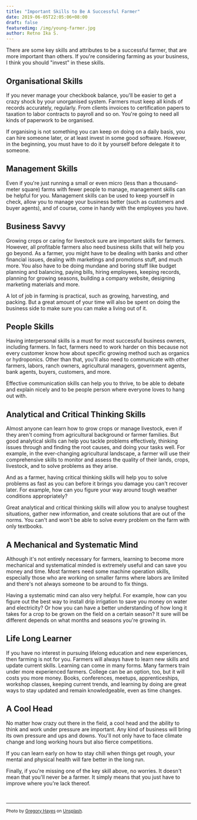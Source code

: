 ```yaml
---
title: "Important Skills to Be A Successful Farmer"
date: 2019-06-05T22:05:06+08:00
draft: false
featuredimg: /img/young-farmer.jpg
author: Retno Ika S.
---
```


There are some key skills and attributes to be a successful farmer, that are more important than others. If you're considering farming as your business, I think you should "invest" in these skills. 

## Organisational Skills
If you never manage your checkbook balance, you'll be easier to get a crazy shock by your unorganised system. Farmers must keep all kinds of records accurately, regularly. From clients invoices to certification papers to taxation to labor contracts to payroll and so on. You're going to need all kinds of paperwork to be organised. 

If organising is not something you can keep on doing on a daily basis, you can hire someone later, or at least invest in some good software. However, in the beginning, you must have to do it by yourself before delegate it to someone. 

## Management Skills
Even if you're just running a small or even micro (less than a thousand-meter square) farms with fewer people to manage, management skills can be helpful for you. Management skills can be used to keep yourself in check, allow you to manage your business better (such as customers and buyer agents), and of course, come in handy with the employees you have.

## Business Savvy
Growing crops or caring for livestock sure are important skills for farmers. However, all profitable farmers also need business skills that will help you go beyond. As a farmer, you might have to be dealing with banks and other financial issues, dealing with marketings and promotions stuff, and much more. You also have to be doing mundane and boring stuff like budget planning and balancing, paying bills, hiring employees, keeping records, planning for growing seasons, building a company website, designing marketing materials and more. 

A lot of job in farming is practical, such as growing, harvesting, and packing. But a great amount of your time will also be spent on doing the business side to make sure you can make a living out of it.

## People Skills
Having interpersonal skills is a must for most successful business owners, including farmers. In fact, farmers need to work harder on this because not every customer know how about specific growing method such as organics or hydroponics. Other than that, you'll also need to communicate with other farmers, labors, ranch owners, agricultural managers, government agents, bank agents, buyers, customers, and more. 

Effective communication skills can help you to thrive, to be able to debate and explain nicely and to be people person where everyone loves to hang out with.

## Analytical and Critical Thinking Skills
Almost anyone can learn how to grow crops or manage livestock, even if they aren't coming from agricultural background or farmer families. But good analytical skills can help you tackle problems effectively, thinking issues through and finding the root causes, and doing your tasks well. For example, in the ever-changing agricultural landscape, a farmer will use their comprehensive skills to monitor and assess the quality of their lands, crops, livestock, and to solve problems as they arise. 

And as a farmer, having critical thinking skills will help you to solve problems as fast as you can before it brings you damage you can't recover later. For example, how can you figure your way around tough weather conditions appropriately? 

Great analytical and critical thinking skills will allow you to analyse toughest situations, gather new information, and create solutions that are out of the norms. You can't and won't be able to solve every problem on the farm with only textbooks.

## A Mechanical and Systematic Mind
Although it's not entirely necessary for farmers, learning to become more mechanical and systematical minded is extremely useful and can save you money and time. Most farmers need some machine operation skills, especially those who are working on smaller farms where labors are limited and there's not always someone to be around to fix things.

Having a systematic mind can also very helpful. For example, how can you figure out the best way to install drip irrigation to save you money on water and electricity? Or how you can have a better understanding of how long it takes for a crop to be grown on the field on a certain season? It sure will be different depends on what months and seasons you're growing in. 

## Life Long Learner
If you have no interest in pursuing lifelong education and new experiences, then farming is not for you. Farmers will always have to learn new skills and update current skills. Learning can come in many forms. Many farmers train under more experienced farmers. College can be an option, too, but it will costs you more money. Books, conferences, meetups, apprenticeships, workshop classes, keeping current trends, and learning by doing are great ways to stay updated and remain knowledgeable, even as time changes.

## A Cool Head
No matter how crazy out there in the field, a cool head and the ability to think and work under pressure are important. Any kind of business will bring its own pressure and ups and downs. You'll not only have to face climate change and long working hours but also fierce competitions. 

If you can learn early on how to stay chill when things get rough, your mental and physical health will fare better in the long run.

Finally, if you're missing one of the key skill above, no worries. It doesn't mean that you'll never be a farmer. It simply means that you just have to improve where you're lack thereof. 

<br>
<hr>
<small class="text-center">Photo by <a href="https://unsplash.com/photos/QFmNQXLPbZc" target="_blank">Gregory Hayes</a> on <a href="https://unsplash.com">Unsplash</a>.</small>

